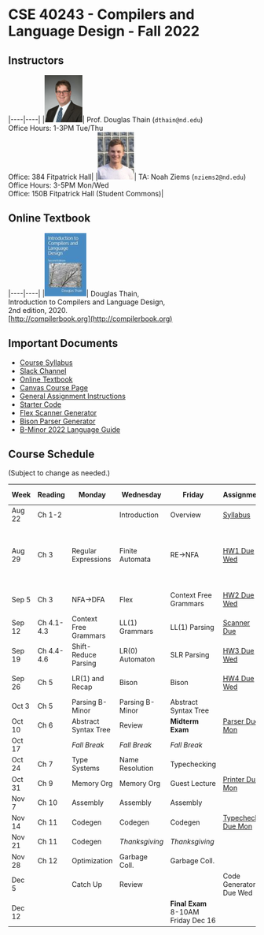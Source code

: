 # CSE 40243 - Compilers and Language Design - Fall 2022

## Instructors

|----|----|
|![](images/dthain-small.jpg)| Prof. Douglas Thain (`dthain@nd.edu`)<br> Office Hours: 1-3PM Tue/Thu <br> Office: 384 Fitpatrick Hall|
|![](images/nziems2-small.jpg)| TA: Noah Ziems (`nziems2@nd.edu`)<br> Office Hours: 3-5PM Mon/Wed <br> Office: 150B Fitpatrick Hall (Student Commons)|

## Online Textbook

|----|----|
|![](images/compilerbook-small.jpg)| Douglas Thain,<br>Introduction to Compilers and Language Design,<br>2nd edition, 2020.<br>[http://compilerbook.org](http://compilerbook.org)

## Important Documents

- [Course Syllabus](syllabus.md)
- [Slack Channel](https://nd-cse.slack.com/channels/compilers-fa22)
- [Online Textbook](http://compilerbook.org)
- [Canvas Course Page](https://canvas.nd.edu/courses/52550)
- [General Assignment Instructions](general.md)
- [Starter Code](https://github.com/dthain/compilerbook-starter-code)
- [Flex Scanner Generator](https://westes.github.io/flex/manual/)
- [Bison Parser Generator](https://www.gnu.org/software/bison/manual/html_node/index.html)
- [B-Minor 2022 Language Guide](bminor.md)

## Course Schedule

(Subject to change as needed.)

|Week | Reading | Monday | Wednesday | Friday | Assignment | Extra Links |
|-----|---------|-------|------------|--------|------------|-------------|
|Aug 22 | Ch 1-2     |                 | Introduction | Overview        | [Syllabus](syllabus.md)  |
|Aug 29 | Ch 3       | Regular Expressions | Finite Automata       | RE->NFA    | [HW1 Due Wed](homework.md) | / [Hand Parser](https://github.com/cooperative-computing-lab/cctools/blob/master/dttools/src/jx_parse.c#L254) / [Regex 101](https://regex101.com/) / [Regex Golf](http://alf.nu/RegexGolf?world=regex&level=r02) / [Unicode](https://www.joelonsoftware.com/2003/10/08/the-absolute-minimum-every-software-developer-absolutely-positively-must-know-about-unicode-and-character-sets-no-excuses/) |
|Sep 5  | Ch 3       | NFA->DFA            | Flex | Context Free Grammars | [HW2 Due Wed](homework.md) | [Flex Scanner Generator](https://westes.github.io/flex/manual/)
|Sep 12 | Ch 4.1-4.3 | Context Free Grammars | LL(1) Grammars | LL(1) Parsing   | [Scanner Due](scanner.md) | [CFG Tool](https://web.stanford.edu/class/archive/cs/cs103/cs103.1156/tools/cfg/) / [Joke](https://xkcd.com/1090/)
|Sep 19 | Ch 4.4-4.6 |  Shift-Reduce Parsing  | LR(0) Automaton  | SLR Parsing         | [HW3 Due Wed](homework.md) |
|Sep 26 | Ch 5      | LR(1) and Recap  | Bison           | Bison  | [HW4 Due Wed](homework.md) | [Bison Manual](https://www.gnu.org/software/bison/manual/html_node/index.html) / [Examples](https://github.com/dthain/compilerbook-examples/tree/master/chapter5) |
|Oct 3  | Ch 5       | Parsing B-Minor | Parsing B-Minor     | Abstract Syntax Tree |  | [AST Handout](ast.html) |
|Oct 10 | Ch 6       | Abstract Syntax Tree | Review              | **Midterm Exam** |  [Parser Due Mon](parser.md) |
|Oct 17 |            | *Fall Break*    | *Fall Break*          | *Fall Break*     |                   |
|Oct 24 | Ch 7       | Type Systems    | Name Resolution       | Typechecking     |                   |
|Oct 31 | Ch 9       | Memory Org      | Memory Org            | Guest Lecture    | [Printer Due Mon](printer.md)|
|Nov 7  | Ch 10      | Assembly        | Assembly              | Assembly         |                   |
|Nov 14 | Ch 11      | Codegen         | Codegen               | Codegen          | [Typecheck Due Mon](typecheck.md)|
|Nov 21 | Ch 11      | Codegen         | *Thanksgiving*        | *Thanksgiving*   |                   |
|Nov 28 | Ch 12      | Optimization    | Garbage Coll.         | Garbage Coll.    |
|Dec 5  |            | Catch Up        | Review                |                  |  Code Generator Due Wed|
|Dec 12 |            |                 |                       | **Final Exam** 8-10AM Friday Dec 16  |                   |

